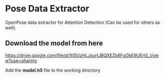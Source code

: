 # Pose Data Extractor
OpenPose data extractor for Attention Detection (Can be used for others as well).

## Download the model from here
https://drive.google.com/file/d/1tI5UzHLJsurtJBQXEZb6FsObE9UEn0_j/view?usp=sharing

Add the **model.h5** file to the working directory

